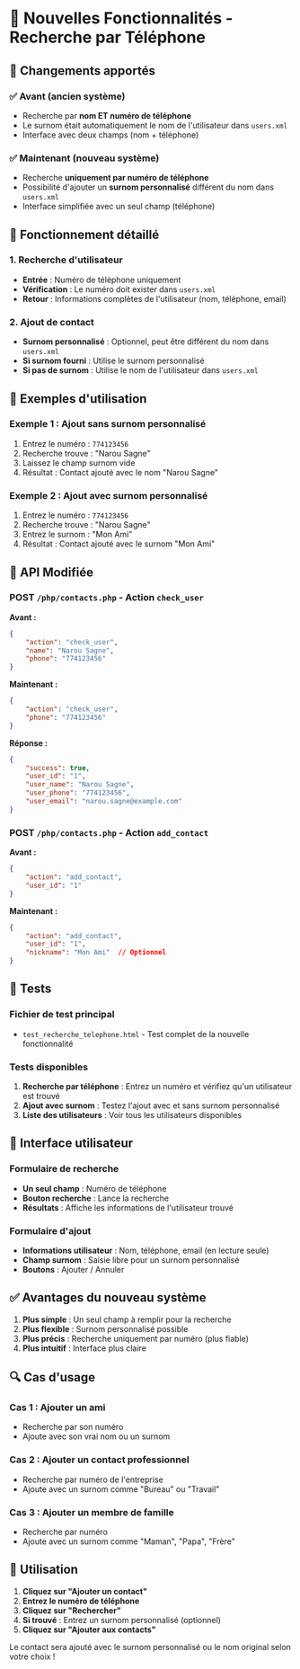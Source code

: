 # 📱 Nouvelles Fonctionnalités - Recherche par Téléphone

## 🎯 Changements apportés

### ✅ Avant (ancien système)
- Recherche par **nom ET numéro de téléphone**
- Le surnom était automatiquement le nom de l'utilisateur dans `users.xml`
- Interface avec deux champs (nom + téléphone)

### ✅ Maintenant (nouveau système)
- Recherche **uniquement par numéro de téléphone**
- Possibilité d'ajouter un **surnom personnalisé** différent du nom dans `users.xml`
- Interface simplifiée avec un seul champ (téléphone)

## 🔧 Fonctionnement détaillé

### 1. Recherche d'utilisateur
- **Entrée** : Numéro de téléphone uniquement
- **Vérification** : Le numéro doit exister dans `users.xml`
- **Retour** : Informations complètes de l'utilisateur (nom, téléphone, email)

### 2. Ajout de contact
- **Surnom personnalisé** : Optionnel, peut être différent du nom dans `users.xml`
- **Si surnom fourni** : Utilise le surnom personnalisé
- **Si pas de surnom** : Utilise le nom de l'utilisateur dans `users.xml`

## 📝 Exemples d'utilisation

### Exemple 1 : Ajout sans surnom personnalisé
1. Entrez le numéro : `774123456`
2. Recherche trouve : "Narou Sagne"
3. Laissez le champ surnom vide
4. Résultat : Contact ajouté avec le nom "Narou Sagne"

### Exemple 2 : Ajout avec surnom personnalisé
1. Entrez le numéro : `774123456`
2. Recherche trouve : "Narou Sagne"
3. Entrez le surnom : "Mon Ami"
4. Résultat : Contact ajouté avec le surnom "Mon Ami"

## 🔄 API Modifiée

### POST `/php/contacts.php` - Action `check_user`

**Avant :**
```json
{
    "action": "check_user",
    "name": "Narou Sagne",
    "phone": "774123456"
}
```

**Maintenant :**
```json
{
    "action": "check_user",
    "phone": "774123456"
}
```

**Réponse :**
```json
{
    "success": true,
    "user_id": "1",
    "user_name": "Narou Sagne",
    "user_phone": "774123456",
    "user_email": "narou.sagne@example.com"
}
```

### POST `/php/contacts.php` - Action `add_contact`

**Avant :**
```json
{
    "action": "add_contact",
    "user_id": "1"
}
```

**Maintenant :**
```json
{
    "action": "add_contact",
    "user_id": "1",
    "nickname": "Mon Ami"  // Optionnel
}
```

## 🧪 Tests

### Fichier de test principal
- `test_recherche_telephone.html` - Test complet de la nouvelle fonctionnalité

### Tests disponibles
1. **Recherche par téléphone** : Entrez un numéro et vérifiez qu'un utilisateur est trouvé
2. **Ajout avec surnom** : Testez l'ajout avec et sans surnom personnalisé
3. **Liste des utilisateurs** : Voir tous les utilisateurs disponibles

## 🎨 Interface utilisateur

### Formulaire de recherche
- **Un seul champ** : Numéro de téléphone
- **Bouton recherche** : Lance la recherche
- **Résultats** : Affiche les informations de l'utilisateur trouvé

### Formulaire d'ajout
- **Informations utilisateur** : Nom, téléphone, email (en lecture seule)
- **Champ surnom** : Saisie libre pour un surnom personnalisé
- **Boutons** : Ajouter / Annuler

## ✅ Avantages du nouveau système

1. **Plus simple** : Un seul champ à remplir pour la recherche
2. **Plus flexible** : Surnom personnalisé possible
3. **Plus précis** : Recherche uniquement par numéro (plus fiable)
4. **Plus intuitif** : Interface plus claire

## 🔍 Cas d'usage

### Cas 1 : Ajouter un ami
- Recherche par son numéro
- Ajoute avec son vrai nom ou un surnom

### Cas 2 : Ajouter un contact professionnel
- Recherche par numéro de l'entreprise
- Ajoute avec un surnom comme "Bureau" ou "Travail"

### Cas 3 : Ajouter un membre de famille
- Recherche par numéro
- Ajoute avec un surnom comme "Maman", "Papa", "Frère"

## 🚀 Utilisation

1. **Cliquez sur "Ajouter un contact"**
2. **Entrez le numéro de téléphone**
3. **Cliquez sur "Rechercher"**
4. **Si trouvé** : Entrez un surnom personnalisé (optionnel)
5. **Cliquez sur "Ajouter aux contacts"**

Le contact sera ajouté avec le surnom personnalisé ou le nom original selon votre choix ! 